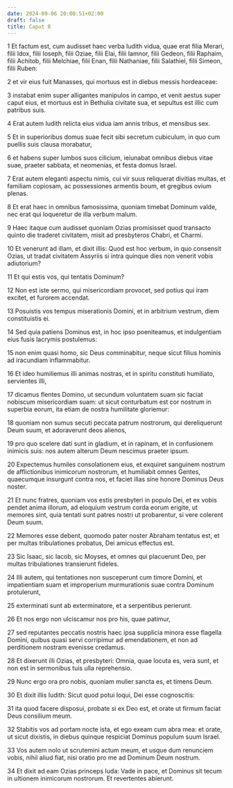 ```yaml
---
date: 2024-09-06 20:00:51+02:00
draft: false
title: Caput 8
---
```





1 Et factum est, cum audisset haec verba Iudith vidua, quae erat filia Merari, filii Idox, filii Ioseph, filii Oziae, filii Elai, filii Iamnor, filii Gedeon, filii Raphaim, filii Achitob, filii Melchiae, filii Enan, filii Nathaniae, filii Salathiel, filii Simeon, filii Ruben:

2 et vir eius fuit Manasses, qui mortuus est in diebus messis hordeaceae:

3 instabat enim super alligantes manipulos in campo, et venit aestus super caput eius, et mortuus est in Bethulia civitate sua, et sepultus est illic cum patribus suis.

4 Erat autem Iudith relicta eius vidua iam annis tribus, et mensibus sex.

5 Et in superioribus domus suae fecit sibi secretum cubiculum, in quo cum puellis suis clausa morabatur,

6 et habens super lumbos suos cilicium, ieiunabat omnibus diebus vitae suae, praeter sabbata, et neomenias, et festa domus Israel.

7 Erat autem eleganti aspectu nimis, cui vir suus reliquerat divitias multas, et familiam copiosam, ac possessiones armentis boum, et gregibus ovium plenas.

8 Et erat haec in omnibus famosissima, quoniam timebat Dominum valde, nec erat qui loqueretur de illa verbum malum.

9 Haec itaque cum audisset quoniam Ozias promisisset quod transacto quinto die traderet civitatem, misit ad presbyteros Chabri, et Charmi.

10 Et venerunt ad illam, et dixit illis: Quod est hoc verbum, in quo consensit Ozias, ut tradat civitatem Assyriis si intra quinque dies non venerit vobis adiutorium?

11 Et qui estis vos, qui tentatis Dominum?

12 Non est iste sermo, qui misericordiam provocet, sed potius qui iram excitet, et furorem accendat.

13 Posuistis vos tempus miserationis Domini, et in arbitrium vestrum, diem constituistis ei.

14 Sed quia patiens Dominus est, in hoc ipso poeniteamus, et indulgentiam eius fusis lacrymis postulemus:

15 non enim quasi homo, sic Deus comminabitur, neque sicut filius hominis ad iracundiam inflammabitur.

16 Et ideo humiliemus illi animas nostras, et in spiritu constituti humiliato, servientes illi,

17 dicamus flentes Domino, ut secundum voluntatem suam sic faciat nobiscum misericordiam suam: ut sicut conturbatum est cor nostrum in superbia eorum, ita etiam de nostra humilitate gloriemur:

18 quoniam non sumus secuti peccata patrum nostrorum, qui dereliquerunt Deum suum, et adoraverunt deos alienos,

19 pro quo scelere dati sunt in gladium, et in rapinam, et in confusionem inimicis suis: nos autem alterum Deum nescimus praeter ipsum.

20 Expectemus humiles consolationem eius, et exquiret sanguinem nostrum de afflictionibus inimicorum nostrorum, et humiliabit omnes Gentes, quaecumque insurgunt contra nos, et faciet illas sine honore Dominus Deus noster.

21 Et nunc fratres, quoniam vos estis presbyteri in populo Dei, et ex vobis pendet anima illorum, ad eloquium vestrum corda eorum erigite, ut memores sint, quia tentati sunt patres nostri ut probarentur, si vere colerent Deum suum.

22 Memores esse debent, quomodo pater noster Abraham tentatus est, et per multas tribulationes probatus, Dei amicus effectus est.

23 Sic Isaac, sic Iacob, sic Moyses, et omnes qui placuerunt Deo, per multas tribulationes transierunt fideles.

24 Illi autem, qui tentationes non susceperunt cum timore Domini, et impatientiam suam et improperium murmurationis suae contra Dominum protulerunt,

25 exterminati sunt ab exterminatore, et a serpentibus perierunt.

26 Et nos ergo non ulciscamur nos pro his, quae patimur,

27 sed reputantes peccatis nostris haec ipsa supplicia minora esse flagella Domini, quibus quasi servi corripimur ad emendationem, et non ad perditionem nostram evenisse credamus.

28 Et dixerunt illi Ozias, et presbyteri: Omnia, quae locuta es, vera sunt, et non est in sermonibus tuis ulla reprehensio.

29 Nunc ergo ora pro nobis, quoniam mulier sancta es, et timens Deum.

30 Et dixit illis Iudith: Sicut quod potui loqui, Dei esse cognoscitis:

31 ita quod facere disposui, probate si ex Deo est, et orate ut firmum faciat Deus consilium meum.

32 Stabitis vos ad portam nocte ista, et ego exeam cum abra mea: et orate, ut sicut dixistis, in diebus quinque respiciat Dominus populum suum Israel.

33 Vos autem nolo ut scrutemini actum meum, et usque dum renunciem vobis, nihil aliud fiat, nisi oratio pro me ad Dominum Deum nostrum.

34 Et dixit ad eam Ozias princeps Iuda: Vade in pace, et Dominus sit tecum in ultionem inimicorum nostrorum. Et revertentes abierunt.

